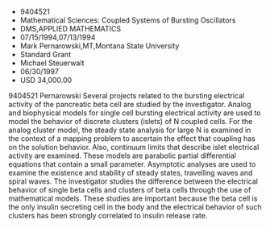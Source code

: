 
* 9404521
* Mathematical Sciences: Coupled Systems of Bursting Oscillators
* DMS,APPLIED MATHEMATICS
* 07/15/1994,07/13/1994
* Mark Pernarowski,MT,Montana State University
* Standard Grant
* Michael Steuerwalt
* 06/30/1997
* USD 34,000.00

9404521 Pernarowski Several projects related to the bursting electrical activity
of the pancreatic beta cell are studied by the investigator. Analog and
biophysical models for single cell bursting electrical activity are used to
model the behavior of discrete clusters (islets) of N coupled cells. For the
analog cluster model, the steady state analysis for large N is examined in the
context of a mapping problem to ascertain the effect that coupling has on the
solution behavior. Also, continuum limits that describe islet electrical
activity are examined. These models are parabolic partial differential equations
that contain a small parameter. Asymptotic analyses are used to examine the
existence and stability of steady states, travelling waves and spiral waves. The
investigator studies the difference between the electrical behavior of single
beta cells and clusters of beta cells through the use of mathematical models.
These studies are important because the beta cell is the only insulin secreting
cell in the body and the electrical behavior of such clusters has been strongly
correlated to insulin release rate.
